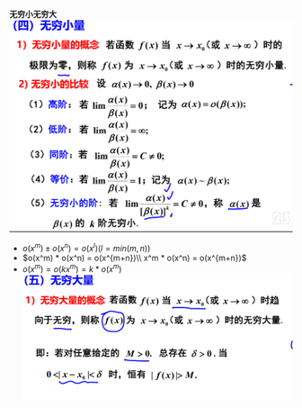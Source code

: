 **无穷小无穷大**  
![](../../picture/无穷小量.png)
- $o(x^m)\pm o(x^n) = o(x^l) (l = min(m,n))$
- $o(x^m) * o(x^n) = o(x^{m+n})\\
 x^m * o(x^n) = o(x^{m+n})$
- $o(x^m) = o(kx^m) = k*o(x^m)$
![](../../picture/无穷大量.png)